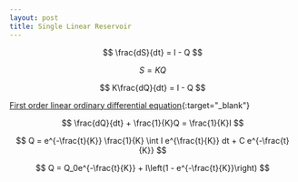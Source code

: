 ```yaml
---
layout: post
title: Single Linear Reservoir
---
```


<script type="text/javascript" src="https://cdn.plot.ly/plotly-2.6.3.min.js"></script>

<style>
  .container {
    display: grid;
    grid-gap: 20px;
  }
  .slr-horizontal-slider {
    width: 600px;
    grid-column: 2;
    grid-row: 2;
  }
  .initial-flow-slider {
    height: 465px;
    grid-column: 1;
    grid-row: 1;
    align-self: center;
  }
  .inflow-slider {
    height: 465px;
    grid-column: 3;
    grid-row: 1;
    align-self: center;
  }
  .plot-area {
    height: 500px;
    width: 600px;
    grid-column: 2;
    grid-row: 1;
  }
</style>


$$ \frac{dS}{dt} = I - Q $$

$$ S = KQ $$

$$ K\frac{dQ}{dt} = I - Q $$

[First order linear ordinary differential equation](https://en.wikipedia.org/wiki/Integrating_factor#Solving_first_order_linear_ordinary_differential_equations){:target="_blank"}

$$ \frac{dQ}{dt} + \frac{1}{K}Q = \frac{1}{K}I $$

$$ Q = e^{-\frac{t}{K}} \frac{1}{K} \int I e^{\frac{t}{K}} dt + C e^{-\frac{t}{K}} $$

$$ Q = Q_0e^{-\frac{t}{K}} + I\left(1 - e^{-\frac{t}{K}}\right) $$

<div class="container">
  <div id="q0Slider" class="initial-flow-slider"></div>
  <div id="tester" class="plot-area"></div>
  <div id="inflowSlider" class="inflow-slider"></div>
  <div id="kSlider" class="slr-horizontal-slider"></div>
</div>

<script type="text/javascript">
  "use strict";

  let nSliderValues = 100;
  let midSliderValue = 50;

  let nTimes = 1000;
  let maxTime = 480;
  let timeStep = maxTime / (nTimes + 1);

  let time = [];

  for (let i = 0; i < nTimes; i++) {
      time.push(timeStep * i);
  }

  // storage coefficient limits
  let minK = time[0];
  let maxK = time[nTimes - 1]/2;
  let kStep = (maxK - minK) / nSliderValues;

  // initial flow limits
  let minQ0 = 0;
  let maxQ0 = 100;
  let q0Step = (maxQ0 - minQ0) / nSliderValues;

  // inflow limits
  let minInflow = 0;
  let maxInflow = maxQ0;
  let inflowStep = (maxInflow - minInflow) / nSliderValues;

  let kValues = [];
  let q0Values = [];
  let inflowValues = [];
  for (let i = 0; i <= nSliderValues; i++) {
      kValues.push(minK + i * kStep);
      q0Values.push(minQ0 + i * q0Step);
      inflowValues.push(minInflow + i * inflowStep);
  }
  let K = kValues[midSliderValue];
  let initialFlow = q0Values[midSliderValue];
  let inflow = inflowValues[0];

  let flow = calcFlow(K, initialFlow, inflow, time);

  let TESTER = document.getElementById('tester');
  let data = [
    {x: time, y: flow, name: 'Outflow'},
    {
      x: [time[0]],
      y: [initialFlow],
      mode: 'markers',
      marker: {size: 10},
      name: 'Initial Flow'
    },
    {
      x: [time[0], time[nTimes - 1]],
      y: [inflow, inflow],
      mode: 'lines',
      name: 'Inflow'
    }
  ];
  let layout = {width: 600, height: 500,
    margin: {b: 20, l: 50, r: 10, t: 10},
    legend: { x: 1,
      xanchor: 'right',
      y: 1,
      bgcolor: '#FFFFFF',
      bordercolor: '#000000',
      borderwidth: 1},
    dragmode: false,
    xaxis: {range: [0, maxTime], title: '$t$'},
    yaxis: {range: [0, 1.01*maxQ0], title: '$Q$'}};
  Plotly.newPlot(TESTER, data, layout);

  function calcFlow(K, initialFlow, inflow, time) {
    let flow = [];
    for (let i = 0; i < nTimes; i++) {
        flow.push(initialFlow * Math.exp(-time[i]/K) + inflow * (1 - Math.exp(-time[i]/K)));
    }
    return flow;
  }

  function updatePlot() {
    let flow = calcFlow(K, initialFlow, inflow, time);
    let flow_update = {
      x: [time, [time[0]], [time[0], time[nTimes - 1]]],
      y: [flow, [initialFlow], [inflow, inflow]]
    };
    Plotly.restyle(TESTER, flow_update);
  }

  let kHandle = $( "#kHandle" );
  $( "#kSlider" ).slider({
    min: 0,
    max: nSliderValues,
    value: midSliderValue,
    slide: function(event, ui) {
      K = kValues[ui.value];
      updatePlot();
    }
  });
  let q0Handle = $( "#q0Handle" );
  $( "#q0Slider" ).slider({
    orientation: "vertical",
    min: 0,
    max: nSliderValues,
    value: midSliderValue,
    slide: function(event, ui) {
      initialFlow = q0Values[ui.value];
      updatePlot();
    }
  });
  let inflowHandle = $( "#inflowHandle" );
  $( "#inflowSlider" ).slider({
    orientation: "vertical",
    min: 0,
    max: nSliderValues,
    value: 0,
    slide: function(event, ui) {
      inflow = inflowValues[ui.value];
      updatePlot();
    }
  });
</script>
